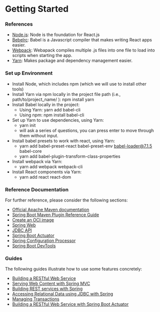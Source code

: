 # Getting Started

### References
* [Node.js](https://nodejs.org/en/download/): 
Node is the foundation for React.js
* [Bebelrc](https://babeljs.io/docs/en/): 
Babel is a Javascript compiler that makes writing React apps easier.
* [Webpack](https://webpack.js.org/): 
Webapack compiles multiple .js files into one file to load into scripts when starting the app. 
* [Yarn](https://classic.yarnpkg.com/en/):  Makes package and dependency management easier.

### Set up Environment
- Install Node, which  includes npm (which we will use to install other tools)
- Install Yarn via npm locally in the project file path (i.e., path/to/project_name/ ): npm install yarn 
- Install Babel locally in the project:
    - Using Yarn:  yarn add babel-cli
    - Using npm: npm install babel-cli
- Set up Yarn to use dependencies, using Yarn:
    - yarn init
    - will ask a series of questions, you can press enter to move through them without input.
- Install babel presets to work with react, using Yarn:  
    - yarn add babel-preset-react babel-preset-env babel-loader@7.1.5 babel-core
    - yarn add babel-plugin-transform-class-properties
- Install webpack via Yarn:
    - yarn add webpack webpack-cli
- Install React components via Yarn:
    - yarn add react react-dom



### Reference Documentation
For further reference, please consider the following sections:

* [Official Apache Maven documentation](https://maven.apache.org/guides/index.html)
* [Spring Boot Maven Plugin Reference Guide](https://docs.spring.io/spring-boot/docs/2.3.4.RELEASE/maven-plugin/reference/html/)
* [Create an OCI image](https://docs.spring.io/spring-boot/docs/2.3.4.RELEASE/maven-plugin/reference/html/#build-image)
* [Spring Web](https://docs.spring.io/spring-boot/docs/2.3.4.RELEASE/reference/htmlsingle/#boot-features-developing-web-applications)
* [JDBC API](https://docs.spring.io/spring-boot/docs/2.3.4.RELEASE/reference/htmlsingle/#boot-features-sql)
* [Spring Boot Actuator](https://docs.spring.io/spring-boot/docs/2.3.4.RELEASE/reference/htmlsingle/#production-ready)
* [Spring Configuration Processor](https://docs.spring.io/spring-boot/docs/2.3.4.RELEASE/reference/htmlsingle/#configuration-metadata-annotation-processor)
* [Spring Boot DevTools](https://docs.spring.io/spring-boot/docs/2.3.4.RELEASE/reference/htmlsingle/#using-boot-devtools)

### Guides
The following guides illustrate how to use some features concretely:

* [Building a RESTful Web Service](https://spring.io/guides/gs/rest-service/)
* [Serving Web Content with Spring MVC](https://spring.io/guides/gs/serving-web-content/)
* [Building REST services with Spring](https://spring.io/guides/tutorials/bookmarks/)
* [Accessing Relational Data using JDBC with Spring](https://spring.io/guides/gs/relational-data-access/)
* [Managing Transactions](https://spring.io/guides/gs/managing-transactions/)
* [Building a RESTful Web Service with Spring Boot Actuator](https://spring.io/guides/gs/actuator-service/)

